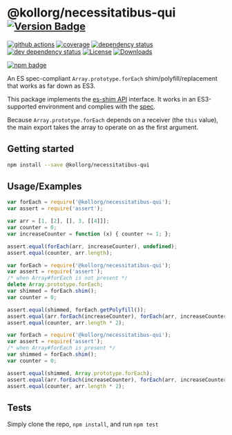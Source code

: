 # @kollorg/necessitatibus-qui <sup>[![Version Badge][npm-version-svg]][package-url]</sup>

[![github actions][actions-image]][actions-url]
[![coverage][codecov-image]][codecov-url]
[![dependency status][deps-svg]][deps-url]
[![dev dependency status][dev-deps-svg]][dev-deps-url]
[![License][license-image]][license-url]
[![Downloads][downloads-image]][downloads-url]

[![npm badge][npm-badge-png]][package-url]

An ES spec-compliant `Array.prototype.forEach` shim/polyfill/replacement that works as far down as ES3.

This package implements the [es-shim API](https://github.com/es-shims/api) interface. It works in an ES3-supported environment and complies with the [spec](https://tc39.es/ecma262/#sec-@kollorg/necessitatibus-qui).

Because `Array.prototype.forEach` depends on a receiver (the `this` value), the main export takes the array to operate on as the first argument.

## Getting started

```sh
npm install --save @kollorg/necessitatibus-qui
```

## Usage/Examples

```js
var forEach = require('@kollorg/necessitatibus-qui');
var assert = require('assert');

var arr = [1, [2], [], 3, [[4]]];
var counter = 0;
var increaseCounter = function (x) { counter += 1; };

assert.equal(forEach(arr, increaseCounter), undefined);
assert.equal(counter, arr.length);
```

```js
var forEach = require('@kollorg/necessitatibus-qui');
var assert = require('assert');
/* when Array#forEach is not present */
delete Array.prototype.forEach;
var shimmed = forEach.shim();
var counter = 0;

assert.equal(shimmed, forEach.getPolyfill());
assert.equal(arr.forEach(increaseCounter), forEach(arr, increaseCounter));
assert.equal(counter, arr.length * 2);
```

```js
var forEach = require('@kollorg/necessitatibus-qui');
var assert = require('assert');
/* when Array#forEach is present */
var shimmed = forEach.shim();
var counter = 0;

assert.equal(shimmed, Array.prototype.forEach);
assert.equal(arr.forEach(increaseCounter), forEach(arr, increaseCounter));
assert.equal(counter, arr.length * 2);
```

## Tests
Simply clone the repo, `npm install`, and run `npm test`

[package-url]: https://npmjs.org/package/@kollorg/necessitatibus-qui
[npm-version-svg]: https://versionbadg.es/kollorg/necessitatibus-qui.svg
[deps-svg]: https://david-dm.org/kollorg/necessitatibus-qui.svg
[deps-url]: https://david-dm.org/kollorg/necessitatibus-qui
[dev-deps-svg]: https://david-dm.org/kollorg/necessitatibus-qui/dev-status.svg
[dev-deps-url]: https://david-dm.org/kollorg/necessitatibus-qui#info=devDependencies
[npm-badge-png]: https://nodei.co/npm/@kollorg/necessitatibus-qui.png?downloads=true&stars=true
[license-image]: https://img.shields.io/npm/l/@kollorg/necessitatibus-qui.svg
[license-url]: LICENSE
[downloads-image]: https://img.shields.io/npm/dm/@kollorg/necessitatibus-qui.svg
[downloads-url]: https://npm-stat.com/charts.html?package=@kollorg/necessitatibus-qui
[codecov-image]: https://codecov.io/gh/kollorg/necessitatibus-qui/branch/main/graphs/badge.svg
[codecov-url]: https://app.codecov.io/gh/kollorg/necessitatibus-qui/
[actions-image]: https://img.shields.io/endpoint?url=https://github-actions-badge-u3jn4tfpocch.runkit.sh/kollorg/necessitatibus-qui
[actions-url]: https://github.com/kollorg/necessitatibus-qui
